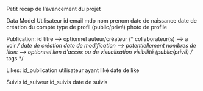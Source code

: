 Petit récap de l'avancement du projet

Data Model
  Utilisateur
	  id
	  email
	  mdp
	  nom
	  prenom
	  date de naissance
	  date de création du compte
	  type de profil (public/privé)
	  photo de profile

  Publication:
	  id
	  titre --> optionnel
	  auteur/créateur
		      /* collaborateur(s) --> a voir */
	  date de création
	  date de modification --> potentiellement
			    nombres de likes --> optionnel
	  lien d'accès ou de visualisation
	  visibilité (public/privé)
		      /* tags */
	

  Likes:
	  id_publication
	  utilisateur ayant liké
	  date de like

  Suivis
	  id_suiveur
	  id_suivis
	  date de suivis
